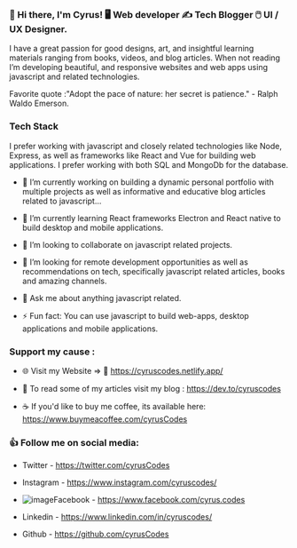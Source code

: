 ### 👋 Hi there, I'm Cyrus! 🖥️ Web developer ✍️ Tech Blogger 🖱️ UI / UX Designer. 

I have a great passion for good designs, art, and insightful learning materials ranging from books, videos, and blog articles. When not reading I’m developing beautiful, and responsive websites and web apps using javascript and related technologies.

Favorite quote :"Adopt the pace of nature: her secret is patience."  - Ralph Waldo Emerson.

### Tech Stack
I prefer working with javascript and closely related technologies like Node, Express, as well as frameworks like React and Vue for building web applications. I prefer working with both SQL and MongoDb for the database.



- 🔭 I’m currently working on building a dynamic personal portfolio with multiple projects as well as informative and educative blog articles related to javascript...

- 🌱 I’m currently learning React frameworks Electron and React native to build desktop and mobile applications.

- 👯 I’m looking to collaborate on javascript related projects.

- 🤔 I’m looking for remote development opportunities as well as recommendations on tech, specifically javascript related articles, books and amazing channels.

- 💬 Ask me about anything javascript related.


- ⚡ Fun fact: You can use javascript to build web-apps, desktop applications  and mobile applications.


### Support my cause :

- 🌐 Visit my Website => 📌 https://cyruscodes.netlify.app/

- 📖 To read some of my articles visit my blog : https://dev.to/cyruscodes

- ☕ If you'd like to buy me coffee, its available here: https://www.buymeacoffee.com/cyrusCodes


### 👍 Follow me on social media: 
- Twitter - https://twitter.com/cyrusCodes

- Instagram - https://www.instagram.com/cyruscodes/

- ![image](https://user-images.githubusercontent.com/66904289/112939851-de5e9700-9134-11eb-95ad-a7646f491329.png)Facebook - https://www.facebook.com/cyrus.codes

- Linkedin - https://www.linkedin.com/in/cyruscodes/ 

- Github  - https://github.com/cyrusCodes 

